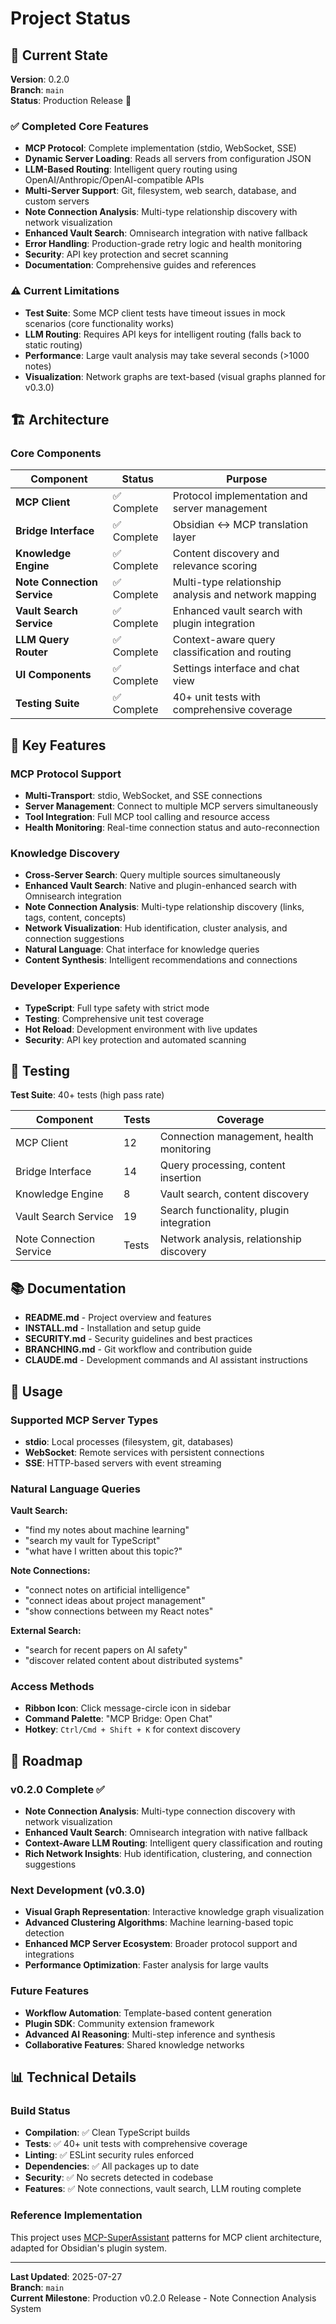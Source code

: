 # Project Status

## 🎯 Current State

**Version**: 0.2.0  
**Branch**: `main`  
**Status**: Production Release 🎉

### ✅ Completed Core Features

- **MCP Protocol**: Complete implementation (stdio, WebSocket, SSE)
- **Dynamic Server Loading**: Reads all servers from configuration JSON
- **LLM-Based Routing**: Intelligent query routing using OpenAI/Anthropic/OpenAI-compatible APIs
- **Multi-Server Support**: Git, filesystem, web search, database, and custom servers
- **Note Connection Analysis**: Multi-type relationship discovery with network visualization
- **Enhanced Vault Search**: Omnisearch integration with native fallback
- **Error Handling**: Production-grade retry logic and health monitoring
- **Security**: API key protection and secret scanning
- **Documentation**: Comprehensive guides and references

### ⚠️ Current Limitations

- **Test Suite**: Some MCP client tests have timeout issues in mock scenarios (core functionality works)
- **LLM Routing**: Requires API keys for intelligent routing (falls back to static routing)
- **Performance**: Large vault analysis may take several seconds (>1000 notes)
- **Visualization**: Network graphs are text-based (visual graphs planned for v0.3.0)

## 🏗️ Architecture

### Core Components

| Component | Status | Purpose |
|-----------|--------|---------|
| **MCP Client** | ✅ Complete | Protocol implementation and server management |
| **Bridge Interface** | ✅ Complete | Obsidian ↔ MCP translation layer |
| **Knowledge Engine** | ✅ Complete | Content discovery and relevance scoring |
| **Note Connection Service** | ✅ Complete | Multi-type relationship analysis and network mapping |
| **Vault Search Service** | ✅ Complete | Enhanced vault search with plugin integration |
| **LLM Query Router** | ✅ Complete | Context-aware query classification and routing |
| **UI Components** | ✅ Complete | Settings interface and chat view |
| **Testing Suite** | ✅ Complete | 40+ unit tests with comprehensive coverage |

## 🚀 Key Features

### MCP Protocol Support

- **Multi-Transport**: stdio, WebSocket, and SSE connections
- **Server Management**: Connect to multiple MCP servers simultaneously
- **Tool Integration**: Full MCP tool calling and resource access
- **Health Monitoring**: Real-time connection status and auto-reconnection

### Knowledge Discovery

- **Cross-Server Search**: Query multiple sources simultaneously
- **Enhanced Vault Search**: Native and plugin-enhanced search with Omnisearch integration
- **Note Connection Analysis**: Multi-type relationship discovery (links, tags, content, concepts)
- **Network Visualization**: Hub identification, cluster analysis, and connection suggestions
- **Natural Language**: Chat interface for knowledge queries
- **Content Synthesis**: Intelligent recommendations and connections

### Developer Experience

- **TypeScript**: Full type safety with strict mode
- **Testing**: Comprehensive unit test coverage
- **Hot Reload**: Development environment with live updates
- **Security**: API key protection and automated scanning

## 🧪 Testing

**Test Suite**: 40+ tests (high pass rate)

| Component | Tests | Coverage |
|-----------|-------|----------|
| MCP Client | 12 | Connection management, health monitoring |
| Bridge Interface | 14 | Query processing, content insertion |
| Knowledge Engine | 8 | Vault search, content discovery |
| Vault Search Service | 19 | Search functionality, plugin integration |
| Note Connection Service | Tests | Network analysis, relationship discovery |

## 📚 Documentation

- **README.md** - Project overview and features
- **INSTALL.md** - Installation and setup guide
- **SECURITY.md** - Security guidelines and best practices
- **BRANCHING.md** - Git workflow and contribution guide
- **CLAUDE.md** - Development commands and AI assistant instructions

## 🎯 Usage

### Supported MCP Server Types

- **stdio**: Local processes (filesystem, git, databases)
- **WebSocket**: Remote services with persistent connections
- **SSE**: HTTP-based servers with event streaming

### Natural Language Queries

**Vault Search:**
- "find my notes about machine learning"
- "search my vault for TypeScript"
- "what have I written about this topic?"

**Note Connections:**
- "connect notes on artificial intelligence"
- "connect ideas about project management"
- "show connections between my React notes"

**External Search:**
- "search for recent papers on AI safety"
- "discover related content about distributed systems"

### Access Methods

- **Ribbon Icon**: Click message-circle icon in sidebar
- **Command Palette**: "MCP Bridge: Open Chat"
- **Hotkey**: `Ctrl/Cmd + Shift + K` for context discovery

## 🔮 Roadmap

### v0.2.0 Complete ✅

- **Note Connection Analysis**: Multi-type connection discovery with network visualization
- **Enhanced Vault Search**: Omnisearch integration with native fallback
- **Context-Aware LLM Routing**: Intelligent query classification and routing
- **Rich Network Insights**: Hub identification, clustering, and connection suggestions

### Next Development (v0.3.0)

- **Visual Graph Representation**: Interactive knowledge graph visualization
- **Advanced Clustering Algorithms**: Machine learning-based topic detection
- **Enhanced MCP Server Ecosystem**: Broader protocol support and integrations
- **Performance Optimization**: Faster analysis for large vaults

### Future Features

- **Workflow Automation**: Template-based content generation
- **Plugin SDK**: Community extension framework
- **Advanced AI Reasoning**: Multi-step inference and synthesis
- **Collaborative Features**: Shared knowledge networks

## 📊 Technical Details

### Build Status

- **Compilation**: ✅ Clean TypeScript builds
- **Tests**: ✅ 40+ unit tests with comprehensive coverage
- **Linting**: ✅ ESLint security rules enforced  
- **Dependencies**: ✅ All packages up to date
- **Security**: ✅ No secrets detected in codebase
- **Features**: ✅ Note connections, vault search, LLM routing complete

### Reference Implementation

This project uses [MCP-SuperAssistant](https://github.com/srbhptl39/MCP-SuperAssistant) patterns for MCP client architecture, adapted for Obsidian's plugin system.

---

**Last Updated**: 2025-07-27  
**Branch**: `main`  
**Current Milestone**: Production v0.2.0 Release - Note Connection Analysis System
